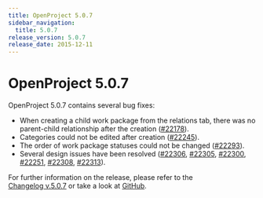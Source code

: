 ```yaml
---
title: OpenProject 5.0.7
sidebar_navigation:
  title: 5.0.7
release_version: 5.0.7
release_date: 2015-12-11
---
```


# OpenProject 5.0.7

OpenProject 5.0.7 contains several bug fixes:

  - When creating a child work package from the relations tab, there was
    no parent-child relationship after the creation
    ([#22178](https://community.openproject.org/work_packages/22178)).
  - Categories could not be edited after creation
    ([#22245](https://community.openproject.org/work_packages/22245)).
  - The order of work package statuses could not be changed
    ([#22293](https://community.openproject.org/work_packages/22293)).
  - Several design issues have been resolved
    ([#22306](https://community.openproject.org/work_packages/22306),
    [#22305](https://community.openproject.org/work_packages/22305),
    [#22300](https://community.openproject.org/work_packages/22300),
    [#22251](https://community.openproject.org/work_packages/22251),
    [#22308](https://community.openproject.org/work_packages/22308),
    [#22313](https://community.openproject.org/work_packages/22313)).

For further information on the release, please refer to the  
[Changelog v.5.0.7](https://community.openproject.org/versions/785)
or take a look at
[GitHub](https://github.com/opf/openproject/tree/v5.0.7).


